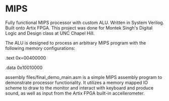 # MIPS
Fully functional MIPS processor with custom ALU. Written in System Verilog. Built onto Artix FPGA. This project was done for Montek Singh's Digital Logic and Design class at UNC Chapel Hill.

The ALU is designed to process an arbitrary MIPS program with the following memory configurations:

.text 0x=00400000

.data 0x10010000

assembly files/final_demo_main.asm is a simple MIPS assembly program to demonstrate processor functionality. It utilizes a memory mapped IO scheme to draw to the monitor and interact with keyboard and produce sound, as well as input from the Artix FPGA built-in accellerometer. 

